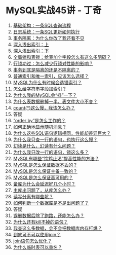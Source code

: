 MySQL实战45讲 - 丁奇
===================

1. [基础架构：一条SQL查询流程](01.md)
1. [日志系统：一条SQL更新如何执行](02.md)
1. [事务隔离：为什么你改了我还看不见](03.md)
1. [深入浅出索引：上](04.md)
1. [深入浅出索引：下](05.md)
1. [全局锁和表锁：给表加个字段怎么有这么多阻碍？](06.md)
1. [行锁功过：怎么减少行锁对性能的影响？](07.md)
1. [事务到底是隔离的还是不隔离的？](08.md)
1. [普通索引和唯一索引，应该怎么选择？](09.md)
1. [MySQL为什么有时候会选错索引？](10.md)
1. [怎么给字符串字段加索引？](11.md)
1. [为什么我的MySQL会“抖”一下？](12.md)
1. [为什么表数据删掉一半，表文件大小不变？](13.md)
1. [count(\*)这么慢，我该怎么办？](14.md)
1. 答疑
1. [“order by”是怎么工作的？](16.md)
1. [如何正确地显示随机消息？](17.md)
1. [为什么这些SQL语句逻辑相同，性能却差异巨大？](18.md)
1. [为什么我只查一行的语句，也执行这么慢？](19.md)
1. [幻读是什么，幻读有什么问题？](20.md)
1. [为什么我只改一行的语句，锁这么多？](21.md)
1. [MySQL有哪些“饮鸩止渴”提高性能的方法？](22.md)
1. [MySQL是怎么保证数据不丢的？](23.md)
1. [MySQL是怎么保证主备一致的？](24.md)
1. [MySQL是怎么保证高可用的？](25.md)
1. [备库为什么会延迟好几个小时？](26.md)
1. [主库出问题了，从库怎么办？](27.md)
1. [读写分离有哪些坑？](28.md)
1. [如何判断一个数据库是不是出问题了？](29.md)
1. 答疑
1. [误删数据后除了跑路，还能怎么办？](31.md)
1. [为什么还有kill不掉的语句？](32.md)
1. [我查这么多数据，会不会把数据库内存打爆？](33.md)
1. [到底可不可以使用join？](34.md)
1. [join语句怎么优化？](35.md)
1. [为什么临时表可以重名？](36.md)
